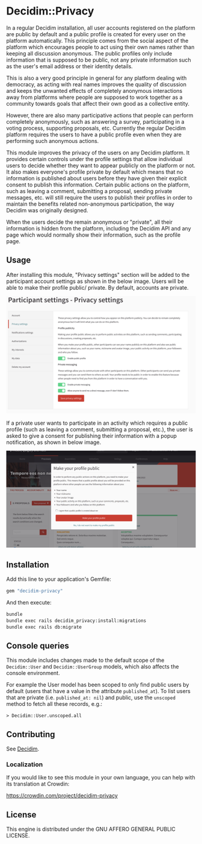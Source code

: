 # Decidim::Privacy

In a regular Decidim installation, all user accounts registered on the platform
are public by default and a public profile is created for every user on the
platform automatically. This principle comes from the social aspect of the
platform which encourages people to act using their own names rather than
keeping all discussion anonymous. The public profiles only include information
that is supposed to be public, not any private information such as the user's
email address or their identity details.

This is also a very good principle in general for any platform dealing with
democracy, as acting with real names improves the quality of discussion and
keeps the unwanted effects of completely anonymous interactions away from
platforms where people are supposed to work together as a community towards
goals that affect their own good as a collective entity.

However, there are also many participative actions that people can perform
completely anonymously, such as answering a survey, participating in a voting
process, supporting proposals, etc. Currently the regular Decidim platform
requires the users to have a public profile even when they are performing such
anonymous actions.

This module improves the privacy of the users on any Decidim platform. It
provides certain controls under the profile settings that allow individual users
to decide whether they want to appear publicly on the platform or not. It also
makes everyone's profile private by default which means that no information is
published about users before they have given their explicit consent to publish
this information. Certain public actions on the platform, such as leaving a
comment, submitting a proposal, sending private messages, etc. will still
require the users to publish their profiles in order to maintain the benefits
related non-anonymous participation, the way Decidim was originally designed.

When the users decide the remain anonymous or "private", all their information
is hidden from the platform, including the Decidim API and any page which would
normally show their information, such as the profile page.

## Usage

After installing this module, "Privacy settings" section will be added to the
participant account settings as shown in the below image. Users will be able to
make their profile public/ private. By default, accounts are private.

![Privacy settings added to the participant's account settings](docs/privacy_settings.png)

If a private user wants to participate in an activity which requires a public
profile (such as leaving a comment, submitting a proposal, etc.), the user is
asked to give a consent for publishing their information with a popup
notification, as shown in below image.

![Popup opened for a private user wanting to create a new proposal](docs/public_profile_popup.png)


## Installation

Add this line to your application's Gemfile:

```ruby
gem "decidim-privacy"
```

And then execute:

```bash
bundle
bundle exec rails decidim_privacy:install:migrations
bundle exec rails db:migrate
```

## Console queries

This module includes changes made to the default scope of the `Decidim::User`
and `Decidim::UserGroup` models, which also affects the console environment.

For example the User model has been scoped to only find public users by default
(users that have a value in the attribute `published_at`). To list users that
are private (i.e. `published_at: nil`) and public, use the `unscoped` method to
fetch all these records, e.g.:

```irb
> Decidim::User.unscoped.all
```

## Contributing

See [Decidim](https://github.com/decidim/decidim).

### Localization

If you would like to see this module in your own language, you can help with its
translation at Crowdin:

https://crowdin.com/project/decidim-privacy

## License

This engine is distributed under the GNU AFFERO GENERAL PUBLIC LICENSE.
